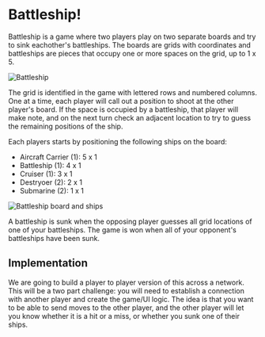 # Battleship!

Battleship is a game where two players play on two separate boards and try to sink eachother's battleships. The boards are grids with coordinates and battleships are pieces that occupy one or more spaces on the grid, up to 1 x 5.

![Battleship](http://healthy.uwaterloo.ca/museum/VirtualExhibits/electronic/battery/battleship/Electronic%20Battleship%20(4).JPG)

The grid is identified in the game with lettered rows and numbered columns. One at a time, each player will call out a position to shoot at the other player's board. If the space is occupied by a battleship, that player will make note, and on the next turn check an adjacent location to try to guess the remaining positions of the ship.

Each players starts by positioning the following ships on the board:
- Aircraft Carrier (1): 5 x 1
- Battleship (1): 4 x 1
- Cruiser (1): 3 x 1
- Destryoer (2): 2 x 1
- Submarine (2): 1 x 1

![Battleship board and ships](https://foreignpolicymag.files.wordpress.com/2012/10/battleships8.jpg)

A battleship is sunk when the opposing player guesses all grid locations of one of your battleships. The game is won when all of your opponent's battleships have been sunk.

## Implementation

We are going to build a player to player version of this across a network. This will be a two part challenge: you will need to establish a connection with another player and create the game/UI logic. The idea is that you want to be able to send moves to the other player, and the other player will let you know whether it is a hit or a miss, or whether you sunk one of their ships. 
